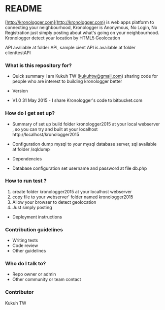 # README #
[http://kronologger.com](http://kronologger.com) is web apps platform to connecting your neighbourhood,
Kronologger is Anonymous, No Login, No Registration 
just simply posting about what's going on your neighbourhood.
Kronologger detect your location by HTML5 Geolocation

API avaliable at folder API, sample cient API is available at folder clienttestAPI
 

### What is this repository for? ###

* Quick summary
I am Kukuh TW (kukuhtw@gmail.com) sharing code for people
who are interest to building kronologger better

* Version
* V1.0 31 May 2015 - I share Kronologger's code to bitbucket.com

### How do I get set up? ###

* Summary of set up
build folder kronologger2015 at your local webserver ,
so you can try and built at your localhost
http://localhost/kronologger2015

* Configuration
dump mysql to your mysql database server, sql available at folder
/sqldump

* Dependencies
* Database configuration
set username and password at file db.php

### How to run test ? ###

1. create folder kronologger2015 at your localhost webserver
2. copy file to your webserver' folder named kronologger2015
3. Allow your browser to detect geolocation
4. Just simply posting

* Deployment instructions

### Contribution guidelines ###

* Writing tests
* Code review
* Other guidelines

### Who do I talk to? ###

* Repo owner or admin
* Other community or team contact

### Contributor ###
Kukuh TW